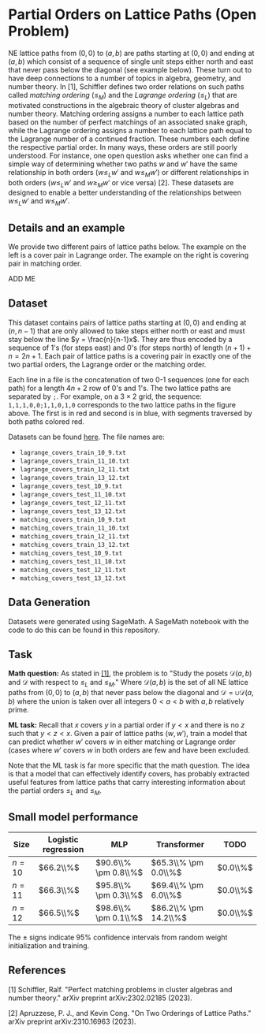 # Partial Orders on Lattice Paths (Open Problem)

NE lattice paths from $(0, 0)$ to $(a, b)$ are paths starting at $(0,0)$ and ending at $(a,b)$ which consist of a sequence of single unit steps either north and east  that never pass below the diagonal (see example below). These turn out to have deep connections to a number of topics in algebra, geometry, and number theory. In \[1\], Schiffler defines two order relations on such paths called *matching ordering* ($\leq_M$) and the *Lagrange ordering* ($\leq_L$) that are motivated constructions in the algebraic theory of cluster algebras and number theory. Matching ordering assigns a number to each lattice path based on the number of perfect matchings of an associated snake graph, while the Lagrange ordering assigns a number to each lattice path equal to the Lagrange number of a continued fraction. These numbers each define the respective partial order. In many ways, these orders are still poorly understood. For instance, one open question asks whether one can find a simple way of determining whether two paths $w$ and $w'$ have the same relationship in both orders ($w \leq_L w'$ and $w \leq_M w'$) or different relationships in both orders ($w \leq_L w'$ and $w \geq_M w'$ or vice versa) \[2\]. These datasets are designed to enable a better understanding of the relationships between $w \leq_L w'$ and $w \leq_M w'$.

## Details and an example

We provide two different pairs of lattice paths below. The example on the left is a cover pair in Lagrange order. The example on the right is covering pair in matching order. 

ADD ME

## Dataset

This dataset contains pairs of lattice paths starting at $(0,0)$ and ending at $(n,n-1)$ that are only allowed to take steps either north or east and must stay below the line $y = \frac{n}{n-1}x$. They are thus encoded by a sequence of $1$'s (for steps east) and $0$'s (for steps north) of length $(n+1) + n = 2n+1$. Each pair of lattice paths is a covering pair in exactly one of the two partial orders, the Lagrange order or the matching order.

Each line in a file is the concatenation of two 0-1 sequences (one for each path) for a length $4n+2$ row of $0$'s and $1$'s. The two lattice paths are separated by ``;``. For example, on a $3 \times 2$ grid, the sequence:
``1,1,1,0,0;1,1,0,1,0``
corresponds to the two lattice paths in the figure above. The first is in red and second is in blue, with segments traversed by both paths colored red. 

Datasets can be found [here](https://drive.google.com/file/d/1Wm9mtZQjXXQ4rl0TU9KtJ1T4RQaGsJNz/view?usp=sharing). The file names are:

- ``lagrange_covers_train_10_9.txt``
- ``lagrange_covers_train_11_10.txt``
- ``lagrange_covers_train_12_11.txt``
- ``lagrange_covers_train_13_12.txt``
- ``lagrange_covers_test_10_9.txt``
- ``lagrange_covers_test_11_10.txt``
- ``lagrange_covers_test_12_11.txt``
- ``lagrange_covers_test_13_12.txt``
- ``matching_covers_train_10_9.txt``
- ``matching_covers_train_11_10.txt``
- ``matching_covers_train_12_11.txt``
- ``matching_covers_train_13_12.txt``
- ``matching_covers_test_10_9.txt``
- ``matching_covers_test_11_10.txt``
- ``matching_covers_test_12_11.txt``
- ``matching_covers_test_13_12.txt``

## Data Generation

Datasets were generated using SageMath. A SageMath notebook with the code to do this can be found in this repository.

## Task

**Math question:** As stated in [\[1\]](https://arxiv.org/abs/2302.02185), the problem is to "Study the posets $\mathcal{D}(a,b)$ and $\mathcal{D}$ with respect to $\leq_L$ and $\leq_M$." Where $\mathcal{D}(a,b)$ is the set of all NE lattice paths from $(0,0)$ to $(a,b)$ that never pass below the diagonal and $\mathcal{D} = \cup \mathcal{D}(a,b)$ where the union is taken over all integers $0 < a < b$ with $a,b$ relatively prime. 

**ML task:** Recall that $x$ covers $y$ in a partial order if $y < x$ and there is no $z$ such that $y < z < x$. Given a pair of lattice paths $(w,w')$, train a model that can predict whether $w'$ covers $w$ in either matching or Lagrange order (cases where $w'$ covers $w$ in both orders are few and have been excluded. 

Note that the ML task is far more specific that the math question. The idea is that a model that can effectively identify covers, has probably extracted useful features from lattice paths that carry interesting information about the partial orders $\leq_L$ and $\leq_M$.

## Small model performance

| Size | Logistic regression | MLP | Transformer | TODO | 
|----------|----------|-----------|------------|------------|
| $n= 10$ | $66.2\\%$ | $90.6\\% \pm 0.8\\%$ | $65.3\\% \pm 0.0\\%$| $0.0\\%$ |
| $n= 11$ | $66.3\\%$ | $95.8\\% \pm 0.3\\%$ | $69.4\\% \pm 6.0\\%$| $0.0\\%$ |
| $n= 12$ | $66.5\\%$ | $98.6\\% \pm 0.1\\%$ | $86.2\\% \pm 14.2\\%$| $0.0\\%$ |

The $\pm$ signs indicate 95% confidence intervals from random weight initialization and training.

## References

\[1\] Schiffler, Ralf. "Perfect matching problems in cluster algebras and number theory." arXiv preprint arXiv:2302.02185 (2023).

\[2\] Apruzzese, P. J., and Kevin Cong. "On Two Orderings of Lattice Paths." arXiv preprint arXiv:2310.16963 (2023).
